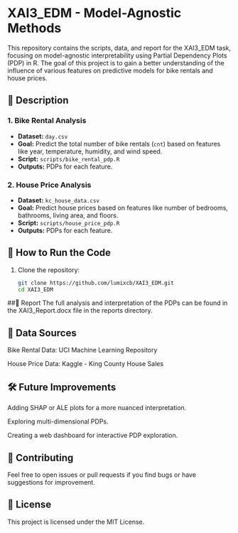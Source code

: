 # XAI3_EDM - Model-Agnostic Methods

This repository contains the scripts, data, and report for the XAI3_EDM task, focusing on model-agnostic interpretability using Partial Dependency Plots (PDP) in R. The goal of this project is to gain a better understanding of the influence of various features on predictive models for bike rentals and house prices.

## 📝 Description

### 1. Bike Rental Analysis
- **Dataset:** `day.csv`
- **Goal:** Predict the total number of bike rentals (`cnt`) based on features like year, temperature, humidity, and wind speed.
- **Script:** `scripts/bike_rental_pdp.R`
- **Outputs:** PDPs for each feature.

### 2. House Price Analysis
- **Dataset:** `kc_house_data.csv`
- **Goal:** Predict house prices based on features like number of bedrooms, bathrooms, living area, and floors.
- **Script:** `scripts/house_price_pdp.R`
- **Outputs:** PDPs for each feature.

## 🚀 How to Run the Code
1. Clone the repository:
   ```bash
   git clone https://github.com/lumixcb/XAI3_EDM.git
   cd XAI3_EDM

##📝 Report
The full analysis and interpretation of the PDPs can be found in the XAI3_Report.docx file in the reports directory.

## 📂 Data Sources
Bike Rental Data: UCI Machine Learning Repository

House Price Data: Kaggle - King County House Sales

## 🛠️ Future Improvements
Adding SHAP or ALE plots for a more nuanced interpretation.

Exploring multi-dimensional PDPs.

Creating a web dashboard for interactive PDP exploration.

## 🤝 Contributing
Feel free to open issues or pull requests if you find bugs or have suggestions for improvement.

## 📄 License
This project is licensed under the MIT License.
